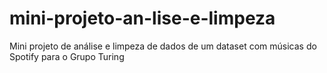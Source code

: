 # mini-projeto-an-lise-e-limpeza
Mini projeto de análise e limpeza de dados de um dataset com músicas do Spotify para o Grupo Turing
